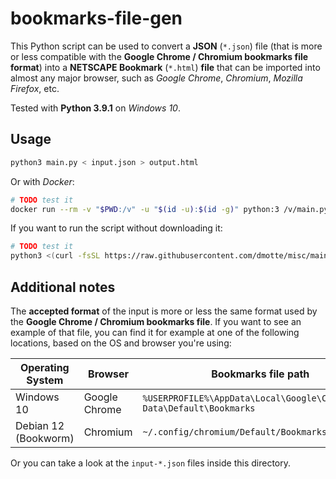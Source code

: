 # bookmarks-file-gen

This Python script can be used to convert a **JSON** (`*.json`) file (that is more or less compatible with the **Google Chrome / Chromium bookmarks file format**) into a **NETSCAPE Bookmark** (`*.html`) **file** that can be imported into almost any major browser, such as _Google Chrome_, _Chromium_, _Mozilla Firefox_, etc.

Tested with **Python 3.9.1** on _Windows 10_.

## Usage

```bash
python3 main.py < input.json > output.html
```

Or with _Docker_:

```bash
# TODO test it
docker run --rm -v "$PWD:/v" -u "$(id -u):$(id -g)" python:3 /v/main.py < input.json > output.html
```

If you want to run the script without downloading it:

```bash
# TODO test it
python3 <(curl -fsSL https://raw.githubusercontent.com/dmotte/misc/main/python-scripts/bookmarks-file-gen/main.py) < input.json > output.html
```

## Additional notes

The **accepted format** of the input is more or less the same format used by the **Google Chrome / Chromium bookmarks file**. If you want to see an example of that file, you can find it for example at one of the following locations, based on the OS and browser you're using:

| Operating System     | Browser       | Bookmarks file path                                                     |
| -------------------- | ------------- | ----------------------------------------------------------------------- |
| Windows 10           | Google Chrome | `%USERPROFILE%\AppData\Local\Google\Chrome\User Data\Default\Bookmarks` |
| Debian 12 (Bookworm) | Chromium      | `~/.config/chromium/Default/Bookmarks`                                  |

Or you can take a look at the `input-*.json` files inside this directory.

